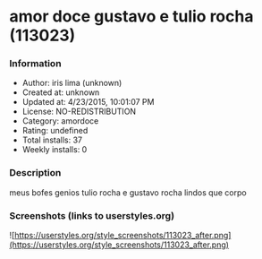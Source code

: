 # amor doce gustavo e tulio rocha (113023)

### Information
- Author: iris lima (unknown)
- Created at: unknown
- Updated at: 4/23/2015, 10:01:07 PM
- License: NO-REDISTRIBUTION
- Category: amordoce
- Rating: undefined
- Total installs: 37
- Weekly installs: 0


### Description
meus bofes genios tulio rocha e gustavo rocha lindos que corpo


### Screenshots (links to userstyles.org)
![https://userstyles.org/style_screenshots/113023_after.png](https://userstyles.org/style_screenshots/113023_after.png)


